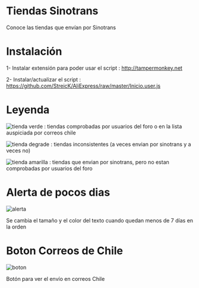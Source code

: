 # Tiendas Sinotrans
Conoce las tiendas que envían por Sinotrans


# Instalación 
1- Instalar extensión para poder usar el script : http://tampermonkey.net

2- Instalar/actualizar el script : https://github.com/StreicK/AliExpress/raw/master/Inicio.user.js


# Leyenda 
![tienda verde](http://imgur.com/TFRSUYZ.png) : tiendas comprobadas por usuarios del foro o en la lista auspiciada por correos chile 

![tienda degrade](http://imgur.com/L2Y4XRg.png) : tiendas inconsistentes (a veces envian por sinotrans y a veces no)


![tienda amarilla](http://imgur.com/jbCiIf1.png) : tiendas que envian por sinotrans, pero no estan comprobadas por usuarios del foro


# Alerta de pocos dias 

![alerta](http://i.imgur.com/lKQFtQH.jpg)  

Se cambia el tamaño y el color del texto cuando quedan menos de 7 días en la orden     



# Boton Correos de Chile

![boton](http://i.imgur.com/HDas0aS.jpg)

Botón para ver el envío en correos Chile
